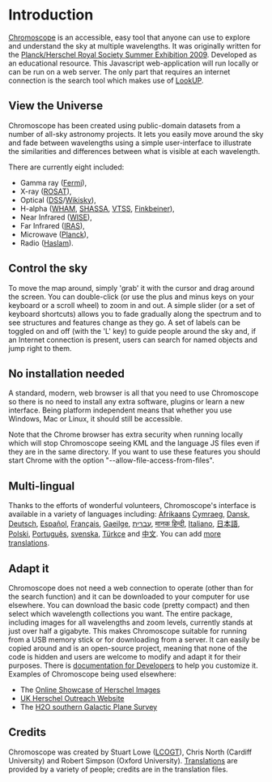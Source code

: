 Introduction
============

[Chromoscope](http://www.chromoscope.net/) is an accessible, easy tool that anyone can use to explore and understand the sky at multiple wavelengths. It was originally written for the [Planck/Herschel Royal Society Summer Exhibition 2009](http://royalsociety.org/From-the-oldest-light-to-the-youngest-stars-the-Herschel-and-Planck-Missions/). Developed as an educational resource. This Javascript web-application will run locally or can be run on a web server. The only part that requires an internet connection is the search tool which makes use of [LookUP](http://www.strudel.org.uk/lookUP/).
 
View the Universe
-----------------

Chromoscope has been created using public-domain datasets from a number of all-sky astronomy projects. It lets you easily move around the sky and fade between wavelengths using a simple user-interface to illustrate the similarities and differences between what is visible at each wavelength.

There are currently eight included:

* Gamma ray ([Fermi](http://fermi.gsfc.nasa.gov/)),
* X-ray ([ROSAT](http://www.mpe.mpg.de/xray/wave/rosat/mission/rosat/index.php)),
* Optical ([DSS](http://stdatu.stsci.edu/dss/)/[Wikisky](http://www.wikisky.org/)), 
* H-alpha ([WHAM](http://www.astro.wisc.edu/wham/description.html), [SHASSA](http://amundsen.swarthmore.edu/), [VTSS](http://www.phys.vt.edu/~halpha/), [Finkbeiner](http://www.cfa.harvard.edu/~dfinkbei/)), 
* Near Infrared ([WISE](http://wise.ssl.berkely.edu/IRASdocs/iras.html)),
* Far Infrared ([IRAS](http://irsa.ipac.caltech.edu/IRASdocs/iras.html)),
* Microwave ([Planck](http://www.esa.int/planck)), 
* Radio ([Haslam](http://lambda.gsfc.nasa.gov/product/foreground/haslam_408.cfm)).

Control the sky
---------------

To move the map around, simply 'grab' it with the cursor and drag around the screen. You can double-click (or use the plus and minus keys on your keyboard or a scroll wheel) to zoom in and out. A simple slider (or a set of keyboard shortcuts) allows you to fade gradually along the spectrum and to see structures and features change as they go. A set of labels can be toggled on and off (with the 'L' key) to guide people around the sky and, if an Internet connection is present, users can search for named objects and jump right to them.

No installation needed
----------------------

A standard, modern, web browser is all that you need to use Chromoscope so there is no need to install any extra software, plugins or learn a new interface. Being platform independent means that whether you use Windows, Mac or Linux, it should still be accessible.

Note that the Chrome browser has extra security when running locally which will stop Chromoscope seeing KML and the language JS files even if they are in the same directory. If you want to use these features you should start Chrome with the option "--allow-file-access-from-files".

Multi-lingual
-------------

Thanks to the efforts of wonderful volunteers, Chromoscope's interface is available in a variety of languages including: [Afrikaans](http://www.chromoscope.net/?lang=af) [Cymraeg](http://www.chromoscope.net/?lang=cy), [Dansk](http://www.chromoscope.net/?lang=dk), [Deutsch](http://www.chromoscope.net/?lang=de), [Espa&#241;ol](http://www.chromoscope.net/?lang=es), [Fran&#231;ais](http://chromoscope.net/?lang=fr), [Gaeilge](http://chromoscope.net/?lang=ga), [&#1506;&#1489;&#1512;&#1497;&#1514;](http://chromoscope.net/?lang=he), [&#2350;&#2366;&#2344;&#2325; &#2361;&#2367;&#2344;&#2381;&#2342;&#2368;](http://chromoscope.net/?lang=hi), [Italiano](http://chromoscope.net/?lang=it), [&#26085;&#26412;&#35486;](http://chromoscope.net/?lang=ja), [Polski](http://chromoscope.net/?lang=pl), [Portugu&#234;s](http://chromoscope.net/?lang=pt), [svenska](http://chromoscope.net/?lang=sv), [T&#252;rk&#231;e](http://chromoscope.net/?lang=tr) and [&#20013;&#25991;](http://chromoscope.net/?lang=zh). You can add [more translations](http://chromoscope.net/dev/translate.html).

Adapt it
--------

Chromoscope does not need a web connection to operate (other than for the search function) and it can be downloaded to your computer for use elsewhere. You can download the basic code (pretty compact) and then select which wavelength collections you want. The entire package, including images for all wavelengths and zoom levels, currently stands at just over half a gigabyte. This makes Chromoscope suitable for running from a USB memory stick or for downloading from a server. It can easily be copied around and is an open-source project, meaning that none of the code is hidden and users are welcome to modify and adapt it for their purposes. There is [documentation for Developers](http://chromoscope.net/dev/reference.html) to help you customize it. Examples of Chromoscope being used elsewhere:
* The [Online Showcase of Herschel Images](http://oshi.esa.int/)
* [UK Herschel Outreach Website](http://herschel.cf.ac.uk/chromoscope/results)
* The [H2O southern Galactic Plane Survey](http://www.ast.leeds.ac.uk/hops/public/index.php)

Credits
-------

Chromoscope was created by Stuart Lowe ([LCOGT](http://lcogt.net/)), Chris North (Cardiff University) and Robert Simpson (Oxford University). [Translations](http://chromoscope.net/dev/translate.html) are provided by a variety of people; credits are in the translation files.
